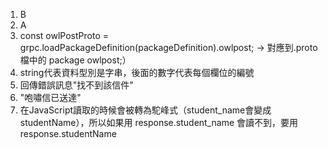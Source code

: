 1. B
2. A
3. const owlPostProto = grpc.loadPackageDefinition(packageDefinition).owlpost; -> 對應到.proto 檔中的 package owlpost;）
4. string代表資料型別是字串，後面的數字代表每個欄位的編號
5. 回傳錯誤訊息"找不到該信件"
6. "咆嘯信已送達"
7. 在JavaScript讀取的時候會被轉為駝峰式（student_name會變成studentName），所以如果用 response.student_name 會讀不到，要用 response.studentName